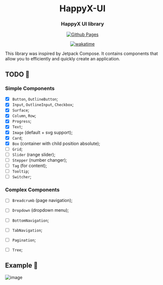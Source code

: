 <div align="center">

# HappyX-UI
### HappyX UI library

[![Github Pages](https://img.shields.io/badge/LIVE_DEMO-100000?style=for-the-badge&logo=github&logoColor=f44336&labelColor=141d1f&color=f44336)](https://hapticx.github.io/happyx-ui/#/)


[![wakatime](https://wakatime.com/badge/user/eaf11f95-5e2a-4b60-ae6a-38cd01ed317b/project/3d17a540-e4d1-458e-a335-fa8908dba246.svg?style=for-the-badge)](https://wakatime.com/badge/user/eaf11f95-5e2a-4b60-ae6a-38cd01ed317b/project/3d17a540-e4d1-458e-a335-fa8908dba246)

</div>

This library was inspired by Jetpack Compose. It contains components that allow you to efficiently and quickly create an application.

## TODO 🏁
### Simple Components
- [x] `Button`, `OutlineButton`;
- [x] `Input`, `OutlineInput`, `Checkbox`;
- [x] `Surface`;
- [x] `Column`, `Row`;
- [x] `Progress`;
- [x] `Text`;
- [x] `Image` (default + svg support);
- [x] `Card`;
- [x] `Box` (container with child position absolute);
- [ ] `Grid`;
- [ ] `Slider` (range slider);
- [ ] `Stepper` (number changer);
- [ ] `Tag` (for content);
- [ ] `Tooltip`;
- [ ] `Switcher`;

### Complex Components
- [ ] `Breadcrumb` (page navigation);
- [ ] `Dropdown` (dropdown menu);
- [ ] `BottomNavigation`;
- [ ] `TabNavigation`;
- [ ] `Pagination`;
- [ ] `Tree`;



## Example 👀

![image](https://github.com/HapticX/happyx-ui/assets/49402667/abcba384-4c7d-4403-8c5b-46eb0514dee5)

